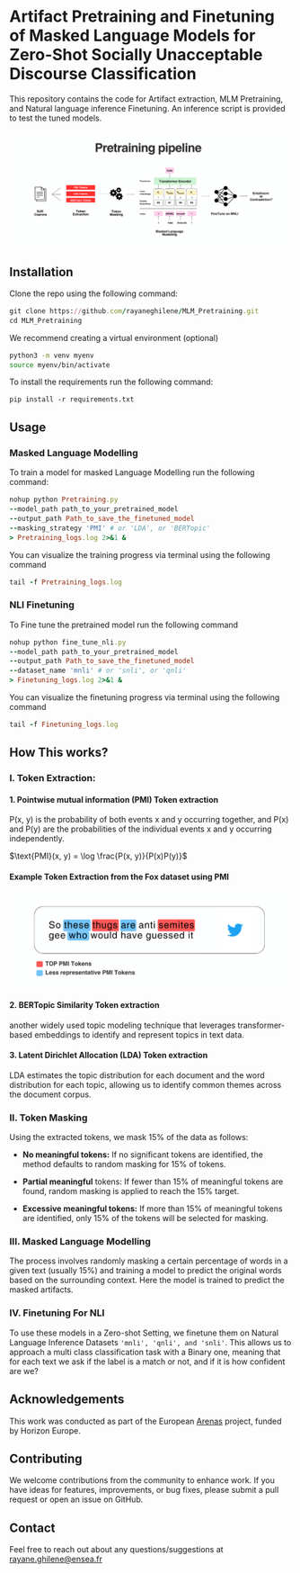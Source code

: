 # Artifact Pretraining and Finetuning of Masked Language Models for Zero-Shot Socially Unacceptable Discourse Classification

This repository contains the code for Artifact extraction, MLM Pretraining, and Natural language inference Finetuning. An inference script is provided to test the tuned models. 

![Pretraining_pipeline](https://github.com/rayaneghilene/MLM_Pretraining/blob/main/Images/Pretraining_pipeline.png)


## Installation

Clone the repo using the following command:
```ruby
git clone https://github.com/rayaneghilene/MLM_Pretraining.git
cd MLM_Pretraining
```

We recommend creating a virtual environment (optional)
```bash
python3 -m venv myenv
source myenv/bin/activate 
```

To install the requirements run the following command: 
```
pip install -r requirements.txt
```


## Usage
### Masked Language Modelling
To train a model for masked Language Modelling run the following command:
```ruby
nohup python Pretraining.py 
--model_path path_to_your_pretrained_model 
--output_path Path_to_save_the_finetuned_model 
--masking_strategy 'PMI' # or 'LDA', or 'BERTopic' 
> Pretraining_logs.log 2>&1 &
```

You can visualize the training progress via terminal using the following command
```ruby
tail -f Pretraining_logs.log
```

### NLI Finetuning
To Fine tune the pretrained model run the following command
```ruby
nohup python fine_tune_nli.py 
--model_path path_to_your_pretrained_model 
--output_path Path_to_save_the_finetuned_model 
--dataset_name 'mnli' # or 'snli', or 'qnli' 
> Finetuning_logs.log 2>&1 &
```

You can visualize the finetuning progress via terminal using the following command
```ruby
tail -f Finetuning_logs.log
```




## How This works?
### I. Token Extraction:
#### 1. Pointwise mutual information (PMI) Token extraction
P(x, y) is the probability of both events x and y occurring together, and P(x) and  P(y) are the probabilities of the individual events x and y occurring independently.

$\text{PMI}(x, y) = \log \frac{P(x, y)}{P(x)P(y)}$

#### Example Token Extraction from the Fox dataset using PMI

![PMI Example](https://github.com/rayaneghilene/MLM_Pretraining/blob/main/Images/PMI_example.png)




#### 2. BERTopic Similarity Token extraction
another widely used topic modeling technique that leverages transformer-based embeddings to identify and represent topics in text data.

#### 3. Latent Dirichlet Allocation (LDA) Token extraction
LDA estimates the topic distribution for each document and the word distribution for each topic, allowing us to identify common themes across the document corpus.

### II. Token Masking
Using the extracted tokens, we mask 15% of the data as follows:

* **No meaningful tokens:** If no significant tokens are identified, the method defaults to random masking for 15% of tokens.

* **Partial meaningful** tokens: If fewer than 15% of meaningful tokens are found, random masking is applied to reach the 15% target.

* **Excessive meaningful tokens:** If more than 15% of meaningful tokens are identified, only 15\% of the tokens will be selected for masking.

### III. Masked Language Modelling
The process involves randomly masking a certain percentage of words in a given text (usually 15%) and training a model to predict the original words based on the surrounding context.
Here the model is trained to predict the masked artifacts.


### IV. Finetuning For NLI
To  use these models in a Zero-shot Setting, we finetune them on Natural Language Inference Datasets ```'mnli', 'qnli', and 'snli'```. This allows us to approach a multi class classification task with a Binary one, meaning that for each text we ask if the label is a match or not, and if it is how confident are we?

## Acknowledgements
This work was conducted as part of the European [Arenas](https://arenasproject.eu/) project, funded by Horizon Europe.

## Contributing
We welcome contributions from the community to enhance work. If you have ideas for features, improvements, or bug fixes, please submit a pull request or open an issue on GitHub.

## Contact
Feel free to reach out about any questions/suggestions at rayane.ghilene@ensea.fr
